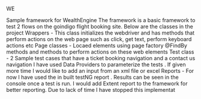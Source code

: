 WE

Sample framework for WealthEngine The framework is a basic framework to test 2 flows on the goindigo flight booking site. Below are the classes in the project Wrappers - This class initializes the webdriver and has methods that perform actions on the web page such as click, get text, perform keyboard actions etc Page classes - Locaed elements using page factory @FindBy methods and methods to perform actions on these web elements Test class - 2 Sample test cases that have a ticket booking navigation and a contact us navigation I have used Data Providers to parameterize the tests . If given more time I would like to add an input from an xml file or excel Reports - For now I have used the in built testNG report . Results can be seen in the console once a test is run. I would add Extent report to the framework for better reporting. Due to lack of time I have stopped this implementat